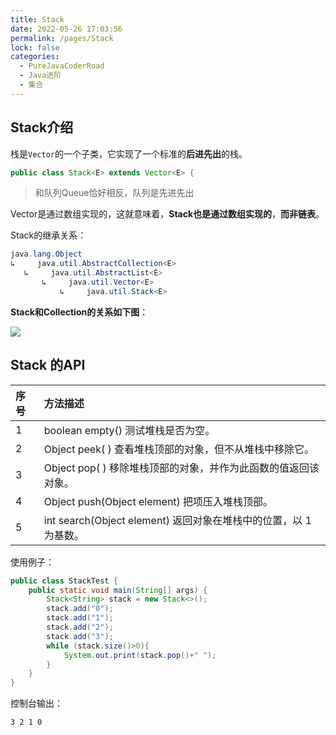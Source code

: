 ```yaml
---
title: Stack
date: 2022-05-26 17:03:56
permalink: /pages/Stack
lock: false
categories: 
  - PureJavaCoderRoad
  - Java进阶
  - 集合
---
```

## Stack介绍

栈是`Vector`的一个子类，它实现了一个标准的**后进先出**的栈。

```java
public class Stack<E> extends Vector<E> {
```

> 和队列Queue恰好相反，队列是先进先出

Vector是通过数组实现的，这就意味着，**Stack也是通过数组实现的**，**而非链表**。

Stack的继承关系：

```java
java.lang.Object
↳     java.util.AbstractCollection<E>
   ↳     java.util.AbstractList<E>
       ↳     java.util.Vector<E>
           ↳     java.util.Stack<E>
```

**Stack和Collection的关系如下图**：

![](https://cdn.jsdelivr.net/gh/DogerRain/image@main/img-20210401/1112483-20190706143228825-1406445944.png)

## Stack  的API

| 序号 | 方法描述                                                     |
| :--- | :----------------------------------------------------------- |
| 1    | boolean empty()  测试堆栈是否为空。                          |
| 2    | Object peek( ) 查看堆栈顶部的对象，但不从堆栈中移除它。      |
| 3    | Object pop( ) 移除堆栈顶部的对象，并作为此函数的值返回该对象。 |
| 4    | Object push(Object element) 把项压入堆栈顶部。               |
| 5    | int search(Object element) 返回对象在堆栈中的位置，以 1 为基数。 |



使用例子：

```java
public class StackTest {
    public static void main(String[] args) {
        Stack<String> stack = new Stack<>();
        stack.add("0");
        stack.add("1");
        stack.add("2");
        stack.add("3");
        while (stack.size()>0){
            System.out.print(stack.pop()+" ");
        }
    }
}
```

控制台输出：

```
3 2 1 0 
```


